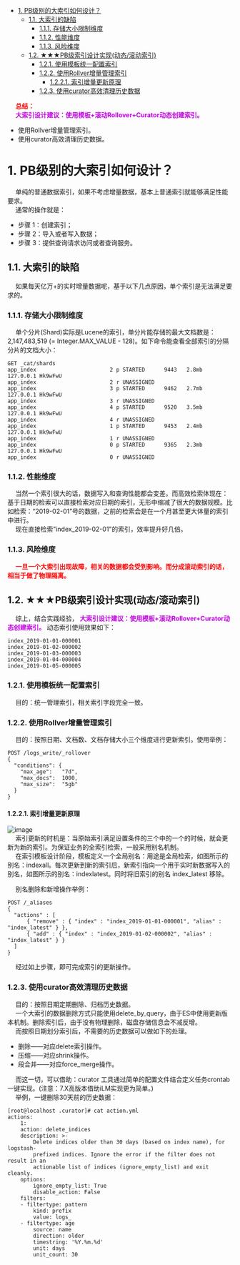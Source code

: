 

<!-- TOC -->

- [1. PB级别的大索引如何设计？](#1-pb级别的大索引如何设计)
    - [1.1. 大索引的缺陷](#11-大索引的缺陷)
        - [1.1.1. 存储大小限制维度](#111-存储大小限制维度)
        - [1.1.2. 性能维度](#112-性能维度)
        - [1.1.3. 风险维度](#113-风险维度)
    - [1.2. ★★★PB级索引设计实现(动态/滚动索引)](#12-★★★pb级索引设计实现动态滚动索引)
        - [1.2.1. 使用模板统一配置索引](#121-使用模板统一配置索引)
        - [1.2.2. 使用Rollver增量管理索引](#122-使用rollver增量管理索引)
            - [1.2.2.1. 索引增量更新原理](#1221-索引增量更新原理)
        - [1.2.3. 使用curator高效清理历史数据](#123-使用curator高效清理历史数据)

<!-- /TOC -->

&emsp; **<font color = "red">总结：</font>**  
&emsp; **<font color = "clime">大索引设计建议：使用模板+滚动Rollover+Curator动态创建索引。</font>**  
* 使用Rollver增量管理索引。  
* 使用curator高效清理历史数据。  

# 1. PB级别的大索引如何设计？  
&emsp; 单纯的普通数据索引，如果不考虑增量数据，基本上普通索引就能够满足性能要求。  
&emsp; 通常的操作就是：  

* 步骤 1：创建索引；
* 步骤 2：导入或者写入数据；
* 步骤 3：提供查询请求访问或者查询服务。  

## 1.1. 大索引的缺陷  
&emsp; 如果每天亿万+的实时增量数据呢，基于以下几点原因，单个索引是无法满足要求的。  

### 1.1.1. 存储大小限制维度
&emsp; 单个分片(Shard)实际是Lucene的索引，单分片能存储的最大文档数是：2,147,483,519 (= Integer.MAX_VALUE - 128)。如下命令能查看全部索引的分隔分片的文档大小：  

```text
GET _cat/shards
app_index                       2 p STARTED      9443   2.8mb 127.0.0.1 Hk9wFwU
app_index                       2 r UNASSIGNED                          
app_index                       3 p STARTED      9462   2.7mb 127.0.0.1 Hk9wFwU
app_index                       3 r UNASSIGNED                          
app_index                       4 p STARTED      9520   3.5mb 127.0.0.1 Hk9wFwU
app_index                       4 r UNASSIGNED                          
app_index                       1 p STARTED      9453   2.4mb 127.0.0.1 Hk9wFwU
app_index                       1 r UNASSIGNED                          
app_index                       0 p STARTED      9365   2.3mb 127.0.0.1 Hk9wFwU
app_index                       0 r UNASSIGNED
```

### 1.1.2. 性能维度  
&emsp; 当然一个索引很大的话，数据写入和查询性能都会变差。而高效检索体现在：基于日期的检索可以直接检索对应日期的索引，无形中缩减了很大的数据规模。比如检索：“2019-02-01”号的数据，之前的检索会是在一个月甚至更大体量的索引中进行。  
&emsp; 现在直接检索"index_2019-02-01"的索引，效率提升好几倍。  

### 1.1.3. 风险维度
&emsp; **<font color = "red">一旦一个大索引出现故障，相关的数据都会受到影响。而分成滚动索引的话，相当于做了物理隔离。</font>**  

## 1.2. ★★★PB级索引设计实现(动态/滚动索引)
&emsp; 综上，结合实践经验， **<font color = "clime">大索引设计建议：使用模板+滚动Rollover+Curator动态创建索引。</font>** 动态索引使用效果如下：  

```text
index_2019-01-01-000001
index_2019-01-02-000002
index_2019-01-03-000003
index_2019-01-04-000004
index_2019-01-05-000005
```

### 1.2.1. 使用模板统一配置索引
&emsp; 目的：统一管理索引，相关索引字段完全一致。  

### 1.2.2. 使用Rollver增量管理索引
&emsp; 目的：按照日期、文档数、文档存储大小三个维度进行更新索引。使用举例：  

```text
POST /logs_write/_rollover 
{
  "conditions": {
    "max_age":   "7d",
    "max_docs":  1000,
    "max_size":  "5gb"
  }
}
```

#### 1.2.2.1. 索引增量更新原理  
![image](http://182.92.69.8:8081/img/ES/es-66.png)  
&emsp; 索引更新的时机是：当原始索引满足设置条件的三个中的一个的时候，就会更新为新的索引。为保证业务的全索引检索，一般采用别名机制。  
&emsp; 在索引模板设计阶段，模板定义一个全局别名：用途是全局检索，如图所示的别名：indexall。每次更新到新的索引后，新索引指向一个用于实时新数据写入的别名，如图所示的别名：indexlatest。同时将旧索引的别名 index_latest 移除。  

&emsp; 别名删除和新增操作举例：  

```text
POST /_aliases
{
  "actions" : [
      { "remove" : { "index" : "index_2019-01-01-000001", "alias" : "index_latest" } },
      { "add" : { "index" : "index_2019-01-02-000002", "alias" : "index_latest" } }
  ]
}
```
&emsp; 经过如上步骤，即可完成索引的更新操作。  

### 1.2.3. 使用curator高效清理历史数据
&emsp; 目的：按照日期定期删除、归档历史数据。  
&emsp; 一个大索引的数据删除方式只能使用delete_by_query，由于ES中使用更新版本机制。删除索引后，由于没有物理删除，磁盘存储信息会不减反增。  
&emsp; 而按照日期划分索引后，不需要的历史数据可以做如下的处理。  

* 删除——对应delete索引操作。
* 压缩——对应shrink操作。
* 段合并——对应force_merge操作。

&emsp; 而这一切，可以借助：curator 工具通过简单的配置文件结合定义任务crontab一键实现。(注意：7.X高版本借助iLM实现更为简单。)  
&emsp; 举例，一键删除30天前的历史数据：  

```text
[root@localhost .curator]# cat action.yml 
actions:
    1:
    action: delete_indices
    description: >-
        Delete indices older than 30 days (based on index name), for logstash-
        prefixed indices. Ignore the error if the filter does not result in an
        actionable list of indices (ignore_empty_list) and exit cleanly.
    options:
        ignore_empty_list: True
        disable_action: False
    filters:
    - filtertype: pattern
        kind: prefix
        value: logs_
    - filtertype: age
        source: name
        direction: older
        timestring: '%Y.%m.%d'
        unit: days
        unit_count: 30
```